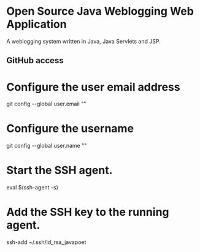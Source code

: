 # Open Source Java Weblogging Web Application

A weblogging system written in Java, Java Servlets and JSP.

## GitHub access

# Configure the user email address
git config --global user.email "<EMAIL ADDRESS>"

# Configure the username
git config --global user.name "<USERNAME>"

# Start the SSH agent.
eval $(ssh-agent -s)

# Add the SSH key to the running agent.
ssh-add ~/.ssh/id_rsa_javapoet
